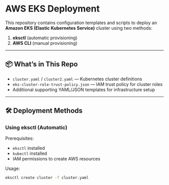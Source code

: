 # AWS EKS Deployment

This repository contains configuration templates and scripts to deploy an **Amazon EKS (Elastic Kubernetes Service)** cluster using two methods:  
1. **eksctl** (automatic provisioning)  
2. **AWS CLI** (manual provisioning)  

---

## 📦 What’s in This Repo

- `cluster.yaml` / `cluster2.yaml` — Kubernetes cluster definitions  
- `eks-cluster-role-trust-policy.json` — IAM trust policy for cluster roles  
- Additional supporting YAML/JSON templates for infrastructure setup  

---

## 🛠️ Deployment Methods

### Using eksctl (Automatic)  
Prerequisites:  
- `eksctl` installed  
- `kubectl` installed  
- IAM permissions to create AWS resources  

Usage:
```bash
eksctl create cluster -f cluster.yaml
